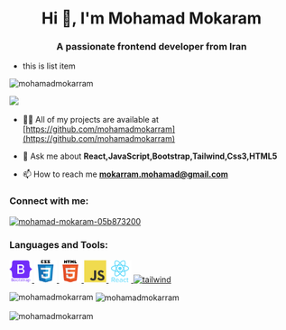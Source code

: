 <h1 align="center">Hi 👋, I'm Mohamad Mokaram</h1>
<h3 align="center">A passionate frontend developer from Iran</h3>

<ul>
        <li>this is list item</li>
    </ul>


<p align="left"> <img src="https://komarev.com/ghpvc/?username=mohamadmokarram&label=Profile%20views&color=0e75b6&style=flat" alt="mohamadmokarram" /> </p>



![](https://github-profile-trophy.vercel.app/?username=mohamadmokarram&theme=gruvbox&no-frame=false&no-bg=true&margin-w=4)



- 👨‍💻 All of my projects are available at [https://github.com/mohamadmokarram](https://github.com/mohamadmokarram)

- 💬 Ask me about **React,JavaScript,Bootstrap,Tailwind,Css3,HTML5**

- 📫 How to reach me **mokarram.mohamad@gmail.com**

<h3 align="left">Connect with me:</h3>
<p align="left">
<a href="https://linkedin.com/in/mohamad-mokaram-05b873200" target="blank"><img align="center" src="https://raw.githubusercontent.com/rahuldkjain/github-profile-readme-generator/master/src/images/icons/Social/linked-in-alt.svg" alt="mohamad-mokaram-05b873200" height="30" width="40" /></a>
</p>

<h3 align="left">Languages and Tools:</h3>
<p align="left"> <a href="https://getbootstrap.com" target="_blank" rel="noreferrer"> <img src="https://raw.githubusercontent.com/devicons/devicon/master/icons/bootstrap/bootstrap-plain-wordmark.svg" alt="bootstrap" width="40" height="40"/> </a> <a href="https://www.w3schools.com/css/" target="_blank" rel="noreferrer"> <img src="https://raw.githubusercontent.com/devicons/devicon/master/icons/css3/css3-original-wordmark.svg" alt="css3" width="40" height="40"/> </a> <a href="https://www.w3.org/html/" target="_blank" rel="noreferrer"> <img src="https://raw.githubusercontent.com/devicons/devicon/master/icons/html5/html5-original-wordmark.svg" alt="html5" width="40" height="40"/> </a> <a href="https://developer.mozilla.org/en-US/docs/Web/JavaScript" target="_blank" rel="noreferrer"> <img src="https://raw.githubusercontent.com/devicons/devicon/master/icons/javascript/javascript-original.svg" alt="javascript" width="40" height="40"/> </a> <a href="https://reactjs.org/" target="_blank" rel="noreferrer"> <img src="https://raw.githubusercontent.com/devicons/devicon/master/icons/react/react-original-wordmark.svg" alt="react" width="40" height="40"/> </a> <a href="https://tailwindcss.com/" target="_blank" rel="noreferrer"> <img src="https://www.vectorlogo.zone/logos/tailwindcss/tailwindcss-icon.svg" alt="tailwind" width="40" height="40"/> </a> </p>



<p><img align="left" src="https://github-readme-stats.vercel.app/api/top-langs?username=mohamadmokarram&theme=dark&show_icons=true&locale=en&layout=compact" alt="mohamadmokarram" /></p>

<p>&nbsp;<img align="center" src="https://github-readme-stats.vercel.app/api?username=mohamadmokarram&theme=dark&show_icons=true&locale=en" alt="mohamadmokarram" /></p>

<p><img align="center" src="https://github-readme-streak-stats.herokuapp.com/?user=mohamadmokarram&theme=dark" alt="mohamadmokarram" /></p>

